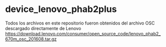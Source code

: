 # device_lenovo_phab2plus
Todos los archivos en este repositorio fueron obtenidos del archivo OSC descargado directamente de Lenovo
https://download.lenovo.com/consumer/open_source_code/lenovo_phab2_670m_osc_201608.tar.gz
